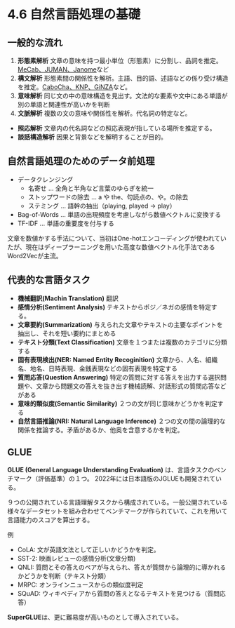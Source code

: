 <script type="text/javascript" async src="https://cdnjs.cloudflare.com/ajax/libs/mathjax/3.2.2/es5/tex-mml-chtml.min.js">
</script>
<script type="text/x-mathjax-config">
 MathJax.Hub.Config({
 tex2jax: {
 inlineMath: [['$', '$'] ],
 displayMath: [ ['$$','$$'], ["\\[","\\]"] ]
 }
 });
</script>

# 4.6 自然言語処理の基礎

## 一般的な流れ

1. **形態素解析** 文章の意味を持つ最小単位（形態素）に分割し、品詞を推定。<u>MeCab、JUMAN、Janome</u>など
2. **構文解析** 形態素間の関係性を解析。主語、目的語、述語などの係り受け構造を推定。<u>CaboCha、KNP、GiNZA</u>など。
3. **意味解析** 同じ文の中の意味構造を見出す。文法的な要素や文中にある単語が別の単語と関連性が高いかを判断
4. **文脈解析** 複数の文の意味や関係性を解析。代名詞の特定など。  
  - **照応解析** 文章内の代名詞などの照応表現が指している場所を推定する。
  - **談話構造解析** 因果と背景などを解明することが目的。


## 自然言語処理のためのデータ前処理

- データクレンジング
  - 名寄せ ... 全角と半角など言葉のゆらぎを統一
  - ストップワードの除去 ... a や the、句読点の、や。の除去
  - ステミング ... 語幹の抽出（playing, played -> play）
- Bag-of-Words ... 単語の出現頻度を考慮しながら数値ベクトルに変換する
- TF-IDF ... 単語の重要度を付与する


文章を数値かする手法について、当初はOne-hotエンコーディングが使われていたが、現在はディープラーニングを用いた高度な数値ベクトル化手法であるWord2Vecが主流。

## 代表的な言語タスク

- **機械翻訳(Machin Translation)** 翻訳
- **感情分析(Sentiment Analysis)** テキストからポジ／ネガの感情を特定する。
- **文章要約(Summarization)** 与えられた文章やテキストの主要なポイントを抽出し、それを短い要約にまとめる
- **テキスト分類(Text Classification)** 文章を１つまたは複数のカテゴリに分類する
- **固有表現検出(NER: Named Entity Recoginition)** 文章から、人名、組織名、地名、日時表現、金銭表現などの固有表現を特定する
- **質問応答(Question Answering)** 特定の質問に対する答えを出力する選択問題や、文章から問題文の答えを抜き出す機械読解、対話形式の質問応答などがある
- **意味的類似度(Semantic Similarity)** ２つの文が同じ意味かどうかを判定する
- **自然言語推論(NRI: Natural Language Inference)** ２つの文の間の論理的な関係を推論する。矛盾があるか、他奥を含意するかを判定。

## GLUE

**GLUE (General Language Understanding Evaluation)** は、言語タスクのベンチマーク（評価基準）の１つ。 2022年には日本語版のJGLUEも開発されている。

９つの公開されている言語理解タスクから構成されている。一般公開されている様々なデータセットを組み合わせてベンチマークが作られていて、これを用いて言語能力のスコアを算出する。

例
- CoLA: 文が英語文法として正しいかどうかを判定。
- SST-2: 映画レビューの感情分析(文章分類)
- QNLI: 質問とその答えのペアが与えられ、答えが質問から論理的に導かれるかどうかを判断（テキスト分類）
- MRPC: オンラインニュースからの類似度判定
- SQuAD: ウィキペディアから質問の答えとなるテキストを見つける（質問応答）

**SuperGLUE**は、更に難易度が高いものとして導入されている。







